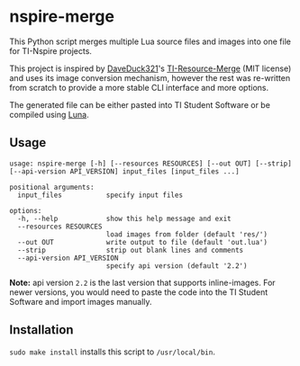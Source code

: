 
# nspire-merge

This Python script merges multiple Lua source files and images into one file for
TI-Nspire projects.

This project is inspired by [DaveDuck321](https://github.com/DaveDuck321)'s
[TI-Resource-Merge](https://github.com/DaveDuck321/TI-Resource-Merge) (MIT license)
and uses its image conversion mechanism, however the rest was re-written from
scratch to provide a more stable CLI interface and more options.

The generated file can be either pasted into TI Student Software or be compiled
using [Luna](https://github.com/ndless-nspire/Luna).

## Usage

```text
usage: nspire-merge [-h] [--resources RESOURCES] [--out OUT] [--strip] [--api-version API_VERSION] input_files [input_files ...]

positional arguments:
  input_files           specify input files

options:
  -h, --help            show this help message and exit
  --resources RESOURCES
                        load images from folder (default 'res/')
  --out OUT             write output to file (default 'out.lua')
  --strip               strip out blank lines and comments
  --api-version API_VERSION
                        specify api version (default '2.2')
```

**Note:** api version `2.2` is the last version that supports inline-images. For
newer versions, you would need to paste the code into the TI Student Software
and import images manually.

## Installation

`sudo make install` installs this script to `/usr/local/bin`.

